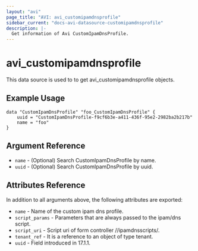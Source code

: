```yaml
---
layout: "avi"
page_title: "AVI: avi_customipamdnsprofile"
sidebar_current: "docs-avi-datasource-customipamdnsprofile"
description: |-
  Get information of Avi CustomIpamDnsProfile.
---
```


# avi_customipamdnsprofile

This data source is used to to get avi_customipamdnsprofile objects.

## Example Usage

```hcl
data "CustomIpamDnsProfile" "foo_CustomIpamDnsProfile" {
    uuid = "CustomIpamDnsProfile-f9cf6b3e-a411-436f-95e2-2982ba2b217b"
    name = "foo"
}
```

## Argument Reference

* `name` - (Optional) Search CustomIpamDnsProfile by name.
* `uuid` - (Optional) Search CustomIpamDnsProfile by uuid.

## Attributes Reference

In addition to all arguments above, the following attributes are exported:

* `name` - Name of the custom ipam dns profile.
* `script_params` - Parameters that are always passed to the ipam/dns script.
* `script_uri` - Script uri of form controller //ipamdnsscripts/<file-name>.
* `tenant_ref` - It is a reference to an object of type tenant.
* `uuid` - Field introduced in 17.1.1.
